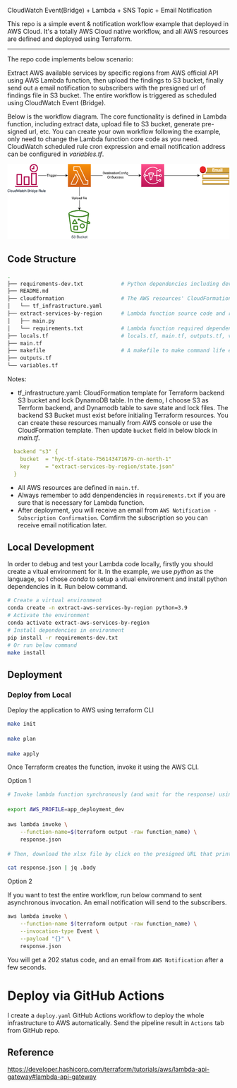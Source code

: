 CloudWatch Event(Bridge) + Lambda + SNS Topic + Email Notification

This repo is a simple event & notification workflow example that deployed in AWS Cloud. It's a totally AWS Cloud native workflow, and all AWS resources are defined and deployed using Terraform.
___

The repo code implements below scenario:

Extract AWS available services by specific regions from AWS official API using AWS Lambda function, then upload the findings to S3 bucket, finally send out a email notification to subscribers with the presigned url of findings file in S3 bucket. The entire workflow is triggered as scheduled using CloudWatch Event (Bridge).

Below is the workflow diagram. The core functionality is defined in Lambda function, including extract data, upload file to S3 bucket, generate pre-signed url, etc. You can create your own workflow following the example, only need to change the Lambda function core code as you need. CloudWatch scheduled rule cron expression and email notification address can be configured in *variables.tf*. 

![workflow diagram](cw_bridge_lambda_sns.png)


## Code Structure
```bash
.
├── requirements-dev.txt            # Python dependencies including dev
├── README.md
├── cloudformation                  # The AWS resources' CloudFormation to save terrafrom state file and lock file
│   └── tf_infrastructure.yaml
├── extract-services-by-region      # Lambda function source code and requirements.txt
│   ├── main.py
│   └── requirements.txt            # Lambda function required dependencies
├── locals.tf                       # locals.tf, main.tf, outputs.tf, variables.tf are all Terrform related definitions 
├── main.tf
├── makefile                        # A makefile to make command life easily
├── outputs.tf
└── variables.tf
```
Notes:
- tf_infrastructure.yaml: CloudFormation template for Terraform backend S3 bucket and lock DynamoDB table. In the demo, I choose S3 as Terrform backend, and Dynamodb table to save state and lock files. The backend S3 Bucket must exist before initialing Terraform resources. You can create these resources manually from AWS console or use the CloudFormation template. Then update `bucket` field in below block in *main.tf*.
```yaml
  backend "s3" {
    bucket  = "hyc-tf-state-756143471679-cn-north-1"
    key     = "extract-services-by-region/state.json"
  }
```
- All AWS resources are defined in `main.tf`.
- Always remember to add denpendencies in `requirements.txt` if you are sure that is necessary for Lambda function.
- After deployment, you will receive an email from `AWS Notification - Subscription Confirmation`. Comfirm the subscription so you can receive email notification later.

## Local Development
In order to debug and test your Lambda code locally, firstly you should create a vitual environment for it. In the example, we use _python_ as the language, so I chose *conda* to setup a vitual environment and install python dependencies in it. Run below command.
```bash
# Create a virtual environment
conda create -n extract-aws-services-by-region python=3.9
# Activate the environment
conda activate extract-aws-services-by-region
# Install dependencies in environment
pip install -r requirements-dev.txt
# Or run below command
make install
```
## Deployment

### Deploy from Local
Deploy the application to AWS using terraform CLI

```bash
make init

make plan

make apply
```

Once Terraform creates the function, invoke it using the AWS CLI.

Option 1

```bash
# Invoke lambda function synchronously (and wait for the response) using below command. It won't trigger the downstream SNS topic as the Lambda destination configuratio is for Asynchronous invocation.

export AWS_PROFILE=app_deployment_dev

aws lambda invoke \
    --function-name=$(terraform output -raw function_name) \
    response.json

# Then, download the xlsx file by click on the presigned URL that print out using below command.
```
```bash
cat response.json | jq .body
```
Option 2

If you want to test the entire workflow, run below command to sent asynchronous invocation. An email notification will send to the subscribers.

```bash
aws lambda invoke \
    --function-name $(terraform output -raw function_name) \
    --invocation-type Event \
    --payload "{}" \
    response.json
```
You will get a 202 status code, and an email from `AWS Notification` after a few seconds.

# Deploy via GitHub Actions

I create a `deploy.yaml` GitHub Actions workflow to deploy the whole infrastructure to AWS automatically. Send the pipeline result in `Actions` tab from GitHub repo.

## Reference
https://developer.hashicorp.com/terraform/tutorials/aws/lambda-api-gateway#lambda-api-gateway
